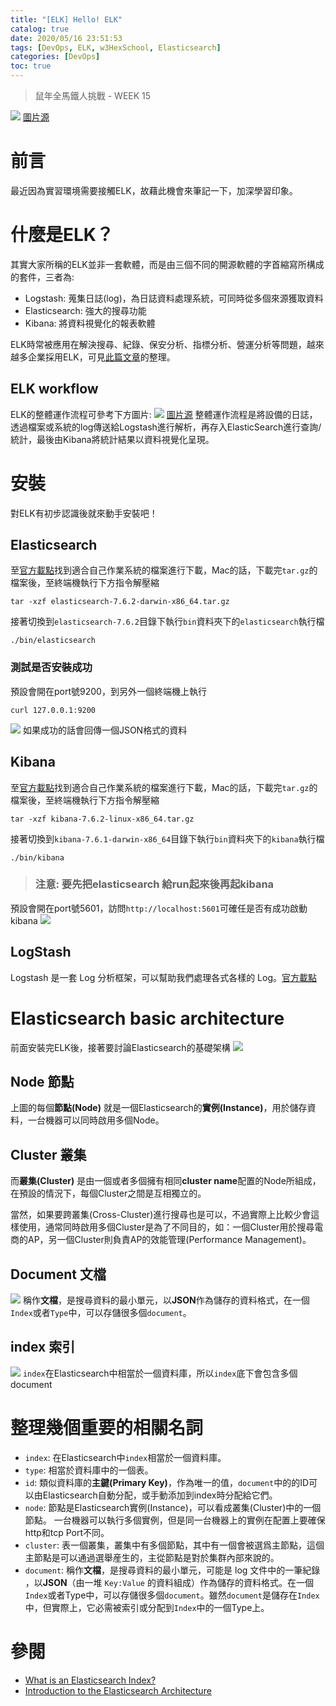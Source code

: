 ```yaml
---
title: "[ELK] Hello! ELK"
catalog: true
date: 2020/05/16 23:51:53
tags: [DevOps, ELK, w3HexSchool, Elasticsearch]
categories: [DevOps]
toc: true
---
```

> 鼠年全馬鐵人挑戰 - WEEK 15
<!--toc-->
![](https://i.imgur.com/ySo1b1H.png)
[圖片源](https://www.mile.cloud/zh-hant/elastic/)
# 前言
最近因為實習環境需要接觸ELK，故藉此機會來筆記一下，加深學習印象。
<!--more-->
# 什麼是ELK？
其實大家所稱的ELK並非一套軟體，而是由三個不同的開源軟體的字首縮寫所構成的套件，三者為:
* Logstash: 蒐集日誌(log)，為日誌資料處理系統，可同時從多個來源獲取資料
* Elasticsearch: 強大的搜尋功能
* Kibana: 將資料視覺化的報表軟體

ELK時常被應用在解決搜尋、紀錄、保安分析、指標分析、營運分析等問題，越來越多企業採用ELK，可見[此篇文章](https://medium.com/elkplus/%E8%AA%B0%E5%9C%A8%E7%94%A8elk-d8924de3c7b6)的整理。
## ELK workflow
ELK的整體運作流程可參考下方圖片:
![](https://i.imgur.com/HtBGNps.png) [圖片源](https://www.howtoforge.com/tutorial/how-to-setup-elk-logstash-as-centralized-log-management-server/)
整體運作流程是將設備的日誌，透過檔案或系統的log傳送給Logstash進行解析，再存入ElasticSearch進行查詢/統計，最後由Kibana將統計結果以資料視覺化呈現。
# 安裝
對ELK有初步認識後就來動手安裝吧！
## Elasticsearch
至[官方載點](https://www.elastic.co/guide/en/elasticsearch/reference/current/targz.html)找到適合自己作業系統的檔案進行下載，Mac的話，下載完`tar.gz`的檔案後，至終端機執行下方指令解壓縮
```bash=
tar -xzf elasticsearch-7.6.2-darwin-x86_64.tar.gz
```
接著切換到`elasticsearch-7.6.2`目錄下執行`bin`資料夾下的`elasticsearch`執行檔
```bash=
./bin/elasticsearch
```
### 測試是否安裝成功
預設會開在port號9200，到另外一個終端機上執行
```bash=
curl 127.0.0.1:9200
```
![](https://i.imgur.com/z8IBmkj.png)
如果成功的話會回傳一個JSON格式的資料
## Kibana
至[官方載點](https://www.elastic.co/downloads/kibana)找到適合自己作業系統的檔案進行下載，Mac的話，下載完`tar.gz`的檔案後，至終端機執行下方指令解壓縮

```bash=
tar -xzf kibana-7.6.2-linux-x86_64.tar.gz
```
接著切換到`kibana-7.6.1-darwin-x86_64`目錄下執行`bin`資料夾下的`kibana`執行檔
```bash=
./bin/kibana
```
> ### 注意: 要先把elasticsearch 給run起來後再起kibana

預設會開在port號5601，訪問`http://localhost:5601`可確任是否有成功啟動kibana
![](https://i.imgur.com/BaetlIz.png)
## LogStash
Logstash 是一套 Log 分析框架，可以幫助我們處理各式各樣的 Log。[官方載點](https://www.elastic.co/fr/downloads/logstash)

# Elasticsearch basic architecture
前面安裝完ELK後，接著要討論Elasticsearch的基礎架構
![](https://i.imgur.com/qD8dsyQ.png)
## Node 節點
上圖的每個**節點(Node)** 就是一個Elasticsearch的**實例(Instance)**，用於儲存資料，一台機器可以同時啟用多個Node。
## Cluster 叢集
而**叢集(Cluster)** 是由一個或者多個擁有相同**cluster name**配置的Node所組成，在預設的情況下，每個Cluster之間是互相獨立的。

當然，如果要跨叢集(Cross-Cluster)進行搜尋也是可以，不過實際上比較少會這樣使用，通常同時啟用多個Cluster是為了不同目的，如：一個Cluster用於搜尋電商的AP，另一個Cluster則負責AP的效能管理(Performance Management)。
## Document 文檔
![](https://i.imgur.com/hS87946.png)
稱作**文檔**，是搜尋資料的最小單元，以**JSON**作為儲存的資料格式，在一個`Index`或者`Type`中，可以存儲很多個`document`。
## index 索引
![](https://i.imgur.com/tnkJHtk.png)
`index`在Elasticsearch中相當於一個資料庫，所以`index`底下會包含多個document

# 整理幾個重要的相關名詞
* `index`: 在Elasticsearch中`index`相當於一個資料庫。
* `type`: 相當於資料庫中的一個表。 
* `id`: 類似資料庫的**主鍵(Primary Key)**，作為唯一的值，`document`中的的ID可以由Elasticsearch自動分配，或手動添加到index時分配給它們。 
* `node`: 節點是Elasticsearch實例(Instance)，可以看成叢集(Cluster)中的一個節點。
  一台機器可以執行多個實例，但是同一台機器上的實例在配置上要確保http和tcp Port不同。 
* `cluster`: 表一個叢集，叢集中有多個節點，其中有一個會被選爲主節點，這個主節點是可以通過選舉産生的，主從節點是對於集群內部來說的。 
* `document`: 稱作**文檔**，是搜尋資料的最小單元，可能是 log 文件中的一筆紀錄 ，以**JSON**（由一堆 `Key:Value` 的資料組成）作為儲存的資料格式。在一個`Index`或者Type中，可以存儲很多個`document`。雖然`document`是儲存在`Index`中，但實際上，它必需被索引或分配到`Index`中的一個Type上。

# 參閱
* [What is an Elasticsearch Index?](https://www.elastic.co/blog/what-is-an-elasticsearch-index)
* [Introduction to the Elasticsearch Architecture](https://codingexplained.com/coding/elasticsearch/introduction-elasticsearch-architecture)
